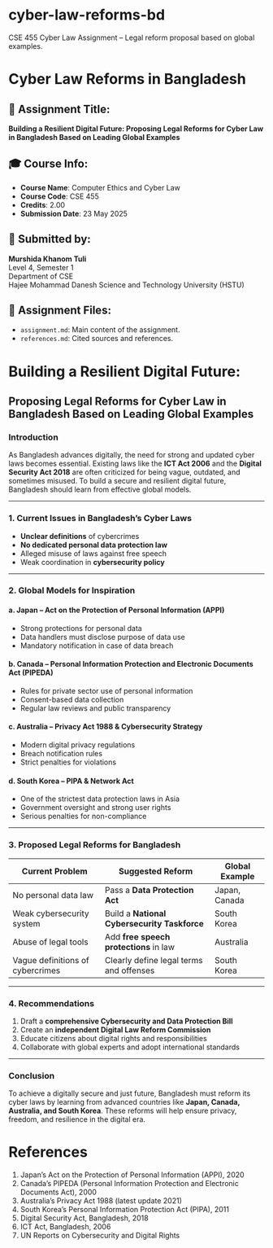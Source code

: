 # cyber-law-reforms-bd
CSE 455 Cyber Law Assignment – Legal reform proposal based on global examples.
# Cyber Law Reforms in Bangladesh

## 📘 Assignment Title:
**Building a Resilient Digital Future: Proposing Legal Reforms for Cyber Law in Bangladesh Based on Leading Global Examples**

## 🎓 Course Info:
- **Course Name**: Computer Ethics and Cyber Law
- **Course Code**: CSE 455
- **Credits**: 2.00
- **Submission Date**: 23 May 2025

## 🔗 Submitted by:
**Murshida Khanom Tuli**  
Level 4, Semester 1  
Department of CSE  
Hajee Mohammad Danesh Science and Technology University (HSTU)

## 📎 Assignment Files:
- `assignment.md`: Main content of the assignment.
- `references.md`: Cited sources and references.
# Building a Resilient Digital Future:
## Proposing Legal Reforms for Cyber Law in Bangladesh Based on Leading Global Examples

### Introduction
As Bangladesh advances digitally, the need for strong and updated cyber laws becomes essential. Existing laws like the **ICT Act 2006** and the **Digital Security Act 2018** are often criticized for being vague, outdated, and sometimes misused. To build a secure and resilient digital future, Bangladesh should learn from effective global models.

---

### 1. Current Issues in Bangladesh’s Cyber Laws
- **Unclear definitions** of cybercrimes
- **No dedicated personal data protection law**
- Alleged misuse of laws against free speech
- Weak coordination in **cybersecurity policy**

---

### 2. Global Models for Inspiration

#### a. **Japan – Act on the Protection of Personal Information (APPI)**
- Strong protections for personal data
- Data handlers must disclose purpose of data use
- Mandatory notification in case of data breach

#### b. **Canada – Personal Information Protection and Electronic Documents Act (PIPEDA)**
- Rules for private sector use of personal information
- Consent-based data collection
- Regular law reviews and public transparency

#### c. **Australia – Privacy Act 1988 & Cybersecurity Strategy**
- Modern digital privacy regulations
- Breach notification rules
- Strict penalties for violations

#### d. **South Korea – PIPA & Network Act**
- One of the strictest data protection laws in Asia
- Government oversight and strong user rights
- Serious penalties for non-compliance

---

### 3. Proposed Legal Reforms for Bangladesh

| Current Problem | Suggested Reform | Global Example |
|-----------------|------------------|----------------|
| No personal data law | Pass a **Data Protection Act** | Japan, Canada |
| Weak cybersecurity system | Build a **National Cybersecurity Taskforce** | South Korea |
| Abuse of legal tools | Add **free speech protections** in law | Australia |
| Vague definitions of cybercrimes | Clearly define legal terms and offenses | South Korea |

---

### 4. Recommendations

1. Draft a **comprehensive Cybersecurity and Data Protection Bill**
2. Create an **independent Digital Law Reform Commission**
3. Educate citizens about digital rights and responsibilities
4. Collaborate with global experts and adopt international standards

---

### Conclusion

To achieve a digitally secure and just future, Bangladesh must reform its cyber laws by learning from advanced countries like **Japan, Canada, Australia, and South Korea**. These reforms will help ensure privacy, freedom, and resilience in the digital era.

# References

1. Japan’s Act on the Protection of Personal Information (APPI), 2020
2. Canada’s PIPEDA (Personal Information Protection and Electronic Documents Act), 2000
3. Australia’s Privacy Act 1988 (latest update 2021)
4. South Korea’s Personal Information Protection Act (PIPA), 2011
5. Digital Security Act, Bangladesh, 2018
6. ICT Act, Bangladesh, 2006
7. UN Reports on Cybersecurity and Digital Rights
